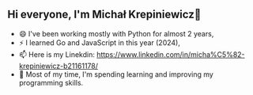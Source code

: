 ## Hi everyone, I'm Michał Krepiniewicz👋

* 😄 I've been working mostly with Python for almost 2 years,
* ⚡ I learned Go and JavaScript in this year (2024),
* 📫 Here is my Linekdin: https://www.linkedin.com/in/micha%C5%82-krepiniewicz-b21161178/
* 🔭 Most of my time, I'm spending learning and improving my programming skills. 
<!--
**Szaitan/szaitan** is a ✨ _special_ ✨ repository because its `README.md` (this file) appears on your GitHub profile.

Here are some ideas to get you started:

- 🔭 I’m currently working on ...
- 🌱 I’m currently learning ...
- 👯 I’m looking to collaborate on ...
- 🤔 I’m looking for help with ...
- 💬 Ask me about ...
- 📫 How to reach me: ...
- 😄 Pronouns: ...
- ⚡ Fun fact: ...
-->
